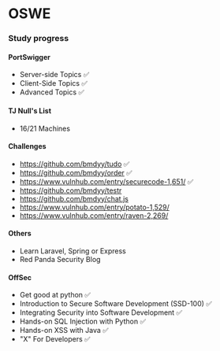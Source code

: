 # OSWE

### Study progress

#### PortSwigger
* Server-side Topics ✅  
* Client-Side Topics ✅  
* Advanced Topics ✅

#### TJ Null's List
* 16/21 Machines

#### Challenges
* https://github.com/bmdyy/tudo ✅
* https://github.com/bmdyy/order ✅
* https://www.vulnhub.com/entry/securecode-1,651/ ✅
* https://github.com/bmdyy/testr
* https://github.com/bmdyy/chat.js
* https://www.vulnhub.com/entry/potato-1,529/
* https://www.vulnhub.com/entry/raven-2,269/

#### Others
* Learn Laravel, Spring or Express
* Red Panda Security Blog

#### OffSec
* Get good at python ✅
* Introduction to Secure Software Development (SSD-100) ✅
* Integrating Security into Software Development ✅
* Hands-on SQL Injection with Python ✅
* Hands-on XSS with Java ✅
* "X" For Developers ✅
